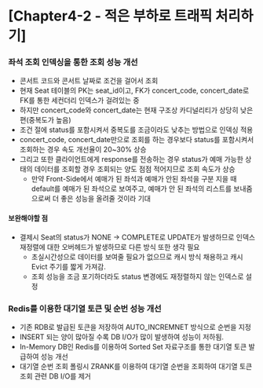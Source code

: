 # [Chapter4-2 - 적은 부하로 트래픽 처리하기]
### 좌석 조회 인덱싱을 통한 조회 성능 개선
 - 콘서트 코드와 콘서트 날짜로 조건을 걸어서 조회
 - 현재 Seat 테이블의 PK는 seat_id이고, FK가 concert_code, concert_date로 FK를 통한 세컨더리 인덱스가 걸려있는 중
 - 하지만 concert_code와 concert_date는 현재 구조상 카디널리티가 상당히 낮은편(중복도가 높음)
 - 조건 절에 status를 포함시켜서 중복도를 조금이라도 낮추는 방법으로 인덱싱 적용
 - concert_code, concert_date만으로 조회를 하는 경우보다 status를 포함시켜서 조회하는 경우 속도 개선율이 20~30% 상승
 - 그리고 또한 클라이언트에게 response를 전송하는 경우 status가 예매 가능한 상태의 데이터를 조회할 경우 조회되는 양도 점점 적어지므로 조회 속도가 상승
   - 만약 Front-Side에서 예매가 된 좌석과 예매가 안된 좌석을 구분 지을 때 default를 예매가 된 좌석으로 보여주고, 
     예매가 안 된 좌석의 리스트를 보내줌으로써 더 좋은 성능을 올려줄 것이라 기대

#### 보완해야할 점
 - 결제시 Seat의 status가 NONE -> COMPLETE로 UPDATE가 발생하므로 인덱스 재정렬에 대한 오버헤드가 발생하므로 다른 방식 또한 생각 필요
   - 초실시간성으로 데이터를 보여줄 필요가 없으므로 캐시 방식 채용하고 캐시 Evict 주기를 짧게 가져감.
   - 조회 성능을 조금 포기하더라도 status 변경에도 재정렬하지 않는 인덱스로 설정

### Redis를 이용한 대기열 토큰 및 순번 성능 개선
 - 기존 RDB로 발급된 토큰을 저장하여 AUTO_INCREMNET 방식으로 순번을 지정
 - INSERT 되는 양이 많아질 수록 DB I/O가 많이 발생하여 성능이 저하됨.
 - In-Memory DB인 Redis를 이용하여 Sorted Set 자료구조를 통한 대기열 토큰 발급하여 성능 개선
 - 대기열 순번 조회 폴링시 ZRANK를 이용하여 대기열 순번을 조회하여 대기열 토큰 조회 관련 DB I/O를 제거
